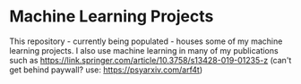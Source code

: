 # Machine Learning Projects

This repository - currently being populated - houses some of my machine learning projects. I also use machine learning in many of my publications such as https://link.springer.com/article/10.3758/s13428-019-01235-z (can't get behind paywall? use: https://psyarxiv.com/arf4t)
